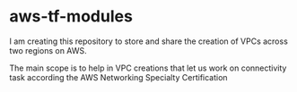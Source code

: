 # aws-tf-modules
I am creating this repository to store and share the creation of VPCs across two regions on AWS.

The main scope is to help in VPC creations that let us work on connectivity task according the AWS Networking Specialty Certification
